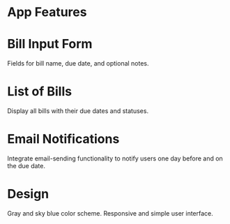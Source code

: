 # App Features

# Bill Input Form

Fields for bill name, due date, and optional notes.

# List of Bills

Display all bills with their due dates and statuses.

# Email Notifications

Integrate email-sending functionality to notify users one day before and on the due date.

# Design

Gray and sky blue color scheme.
Responsive and simple user interface.
